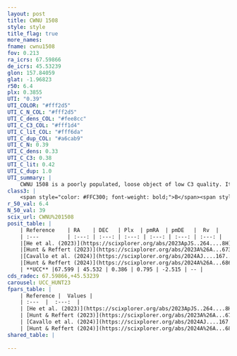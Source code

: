```yaml
---
layout: post
title: CWNU 1508
style: style
title_flag: true
more_names: 
fname: cwnu1508
fov: 0.213
ra_icrs: 67.59866
de_icrs: 45.53239
glon: 157.84059
glat: -1.96823
r50: 6.4
plx: 0.3855
UTI: "0.39"
UTI_COLOR: "#fff2d5"
UTI_C_N_COL: "#fff2d5"
UTI_C_dens_COL: "#fee8cc"
UTI_C_C3_COL: "#fff1d4"
UTI_C_lit_COL: "#fff6da"
UTI_C_dup_COL: "#a6cab9"
UTI_C_N: 0.39
UTI_C_dens: 0.33
UTI_C_C3: 0.38
UTI_C_lit: 0.42
UTI_C_dup: 1.0
UTI_summary: |
    CWNU 1508 is a poorly populated, loose object of low C3 quality. It was recently reported in the literature.
class3: |
    <span style="color: #FFC300; font-weight: bold;">B</span><span style="color: red; font-weight: bold;">C</span>
r_50_val: 6.4
N_50_val: 39
scix_url: CWNU%201508
posit_table: |
    | Reference    | RA    | DEC   | Plx  | pmRA  | pmDE   |  Rv  |
    | :---         | :---: | :---: | :---: | :---: | :---: | :---: |
    |[He et al. (2023)](https://scixplorer.org/abs/2023ApJS..264....8H) | 67.619 | 45.537 | 0.396 | 0.784 | -2.513 | -30.42 |
    |[Hunt & Reffert (2023)](https://scixplorer.org/abs/2023A%26A...673A.114H) | 67.574 | 45.541 | 0.391 | 0.815 | -2.513 | -- |
    |[Cavallo et al. (2024)](https://scixplorer.org/abs/2024AJ....167...12C) | 67.655 | 45.549 | 0.385 | -- | -- | -- |
    |[Hunt & Reffert (2024)](https://scixplorer.org/abs/2024A%26A...686A..42H) | 67.574 | 45.541 | 0.391 | 0.815 | -2.513 | -- |
    | **UCC** |67.599 | 45.532 | 0.386 | 0.795 | -2.515 | -- | 
cds_radec: 67.59866,+45.53239
carousel: UCC_HUNT23
fpars_table: |
    | Reference |  Values |
    | :---  |  :---:  |
    | [He et al. (2023)](https://scixplorer.org/abs/2023ApJS..264....8H) | `A0=2.4, m-M=11.8, logAge=8.55` |
    | [Hunt & Reffert (2023)](https://scixplorer.org/abs/2023A%26A...673A.114H) | `AV50=2.24, diffAV50=0.346, MOD50=11.933, logAge50=8.139` |
    | [Cavallo et al. (2024)](https://scixplorer.org/abs/2024AJ....167...12C) | `AV50=2.65, dMod50=11.88, logAge50=7.96, [Fe/H]50=-0.1` |
    | [Hunt & Reffert (2024)](https://scixplorer.org/abs/2024A%26A...686A..42H) | `MassJ=177.695` |
shared_table: |
    
---
```

